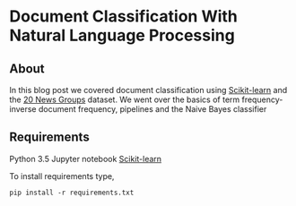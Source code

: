 # Document Classification With Natural Language Processing


## About
In this blog post we covered document classification using <a href="http://scikit-learn.org/">Scikit-learn</a> and the <a href="http://qwone.com/~jason/20Newsgroups/">20 News Groups</a> dataset. We went over the basics of term frequency-inverse document frequency, pipelines and the Naive Bayes classifier


## Requirements
Python 3.5
Jupyter notebook
<a href="http://scikit-learn.org/">Scikit-learn</a>

To install requirements type,

	pip install -r requirements.txt

	